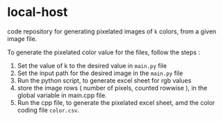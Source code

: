 # local-host
code repository for generating pixelated images of `k` colors, from a given image file.

To generate the pixelated color value for the files, follow the steps : 

1. Set the value of k to the desired value in `main.py` file
2. Set the input path for the desired image in the `main.py` file
3. Run the python script, to generate excel sheet for rgb values
4. store the image rows ( number of pixels, counted rowwise ), in the global variable in main.cpp file.
5. Run the cpp file, to generate the pixelated excel sheet, amd the color coding file `color.csv`.

